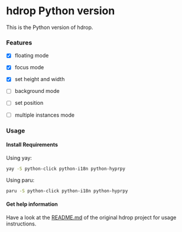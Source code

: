# hdrop Python version

This is the Python version of hdrop.

### Features
 - [x] floating mode
 - [x] focus mode
 - [x] set height and width
 - [ ] background mode
 - [ ] set position
 - [ ] multiple instances mode


### Usage

#### Install Requirements
Using yay:
```bash
yay -S python-click python-i18n python-hyprpy
```

Using paru:
```bash
paru -S python-click python-i18n python-hyprpy
```

#### Get help information
Have a look at the [README.md](https://github.com/hyprwm/contrib/blob/main/hdrop/README.md) of the original hdrop project for usage instructions.
